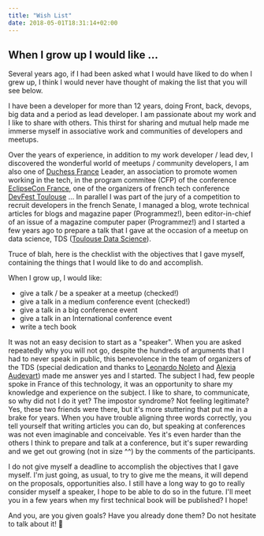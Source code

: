 ```yaml
---
title: "Wish List"
date: 2018-05-01T18:31:14+02:00
---
```

When I grow up I would like ...
---------
Several years ago, if I had been asked what I would have liked to do when I grew up, I think I would never have thought of making the list that you will see below.

I have been a developer for more than 12 years, doing Front, back, devops, big data and a period as lead developer.
I am passionate about my work and I like to share with others. This thirst for sharing and mutual help made me immerse myself in associative work and communities of developers and meetups.

Over the years of experience, in addition to my work developer / lead dev, I discovered the wonderful world of meetups / community developers, I am also one of [Duchess France](http://duchess-france.org) Leader, an association to promote women working in the tech, in the program commitee (CFP) of the conference [EclipseCon France](https://www.eclipsecon.org/france2018/), one of the organizers of french tech conference [DevFest Toulouse](https://devfesttoulouse.fr) ...
In parallel I was part of the jury of a competition to recruit developers in the french Senate, I managed a blog, wrote technical articles for blogs and magazine paper (Programmez!), been editor-in-chief of an issue of a magazine computer paper (Programmez!) and I started a few years ago to prepare a talk that I gave at the occasion of a meetup on data science, TDS ([Toulouse Data Science](http://www.tlse-data-science.fr/)).

Truce of blah, here is the checklist with the objectives that I gave myself, containing the things that I would like to do and accomplish.

When I grow up, I would like:

* give a talk / be a speaker at a meetup (checked!)
* give a talk in a medium conference event (checked!)
* give a talk in a big conference event
* give a talk in an International conference event
* write a tech book

It was not an easy decision to start as a "speaker". When you are asked repeatedly why you will not go, despite the hundreds of arguments that I had to never speak in public, this benevolence in the team of organizers of the TDS (special dedication and thanks to [Leonardo Noleto](https://twitter.com/leonardo_noleto) and [Alexia Audevart](https://twitter.com/aaudevart)) made me answer yes and I started.
The subject I had, few people spoke in France of this technology, it was an opportunity to share my knowledge and experience on the subject. I like to share, to communicate, so why did not I do it yet? The impostor syndrome? Not feeling legitimate? Yes, these two friends were there, but it's more stuttering that put me in a brake for years. When you have trouble aligning three words correctly, you tell yourself that writing articles you can do, but speaking at conferences was not even imaginable and conceivable. Yes it's even harder than the others I think to prepare and talk at a conference, but it's super rewarding and we get out growing (not in size ^^) by the comments of the participants.

I do not give myself a deadline to accomplish the objectives that I gave myself. I'm just going, as usual, to try to give me the means, it will depend on the proposals, opportunities also.
I still have a long way to go to really consider myself a speaker, I hope to be able to do so in the future.
I'll meet you in a few years when my first technical book will be published? I hope!

And you, are you given goals? Have you already done them? Do not hesitate to talk about it! 🙂
